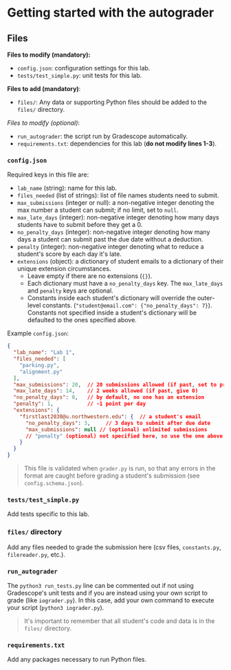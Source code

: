 # Getting started with the autograder

## Files

**Files to modify (mandatory):**
- `config.json`: configuration settings for this lab.
- `tests/test_simple.py`: unit tests for this lab.

**Files to add (mandatory)**:
- `files/`: Any data or supporting Python files should be added to the `files/` directory.

_Files to modify (optional)_:
- `run_autograder`: the script run by Gradescope automatically.
- `requirements.txt`: dependencies for this lab (**do not modify lines 1-3**).

### `config.json`
Required keys in this file are:
- `lab_name` (string): name for this lab.
- `files_needed` (list of strings): list of file names students need to submit.
- `max_submissions` (integer or null): a non-negative integer denoting the max number a student can submit; if no limit, set to `null`.
- `max_late_days` (integer): non-negative integer denoting how many days students have to submit before they get a 0.
- `no_penalty_days` (integer): non-negative integer denoting how many days a student can submit past the due date without a deduction.
- `penalty` (integer): non-negative integer denoting what to reduce a student's score by each day it's late.
- `extensions` (object): a dictionary of student emails to a dictionary of their unique extension circumstances.
  - Leave empty if there are no extensions (`{}`).
  - Each dictionary must have a `no_penalty_days` key. The `max_late_days` and `penalty` keys are optional.
  - Constants inside each student's dictionary will override the outer-level constants.
    (`"student@email.com": {"no_penalty_days": 7}`). Constants not specified inside a student's
    dictionary will be defaulted to the ones specified above.

Example `config.json`:

```json
{
  "lab_name": "Lab 1",
  "files_needed": [
    "parking.py",
    "alignment.py"
  ],
  "max_submissions": 20,  // 20 submissions allowed (if past, set to previous score)
  "max_late_days": 14,    // 2 weeks allowed (if past, give 0)
  "no_penalty_days": 0,   // by default, no one has an extension
  "penalty": 1,           // -1 point per day
  "extensions": {
    "firstlast2030@u.northwestern.edu": {  // a student's email
      "no_penalty_days": 3,     // 3 days to submit after due date
      "max_submissions": null // (optional) unlimited submissions
      // "penalty" (optional) not specified here, so use the one above
    }
  }
}
```

> This file is validated when `grader.py` is run, so that any errors in the format
> are caught before grading a student's submission (see `config.schema.json`).

### `tests/test_simple.py`

Add tests specific to this lab.

### `files/` directory

Add any files needed to grade the submission here (csv files, `constants.py`, `filereader.py`, etc.).

### `run_autograder`

The `python3 run_tests.py` line can be commented out if not using Gradescope's
unit tests and if you are instead using your own script to grade (like `iograder.py`). In this case,
add your own command to execute your script (`python3 iograder.py`).

> It's important to remember that all student's code and data is in the `files/` directory.

### `requirements.txt`

Add any packages necessary to run Python files.
